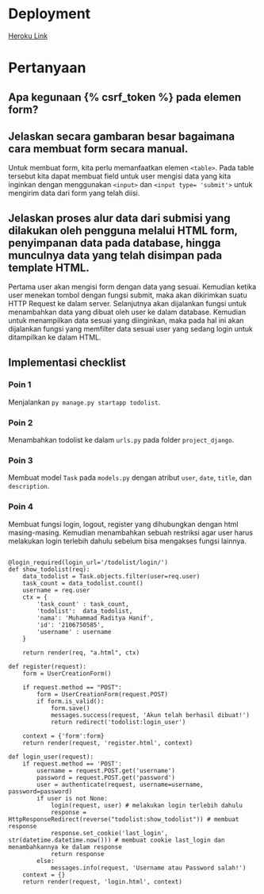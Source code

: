 # Deployment
[Heroku Link](https://pbp-tugas2-mrh.herokuapp.com/todolist/)

# Pertanyaan 
## Apa kegunaan {% csrf_token %} pada elemen form? 

## Jelaskan secara gambaran besar bagaimana cara membuat form secara manual.
Untuk membuat form, kita perlu memanfaatkan elemen `<table>`. Pada table tersebut kita dapat membuat field untuk user mengisi data yang kita inginkan dengan menggunakan `<input>` dan `<input type= 'submit'>` untuk mengirim data dari form yang telah diisi.

## Jelaskan proses alur data dari submisi yang dilakukan oleh pengguna melalui HTML form, penyimpanan data pada database, hingga munculnya data yang telah disimpan pada template HTML.
Pertama user akan mengisi form dengan data yang sesuai. Kemudian ketika user menekan tombol dengan fungsi submit, maka akan dikirimkan suatu HTTP Request ke dalam server. Selanjutnya akan dijalankan fungsi untuk menambahkan data yang dibuat oleh user ke dalam database. Kemudian untuk menampilkan data sesuai yang diinginkan, maka pada hal ini akan dijalankan fungsi yang memfilter data sesuai user yang sedang login untuk ditampilkan ke dalam HTML.

## Implementasi checklist
### Poin 1
Menjalankan `py manage.py startapp todolist`.

### Poin 2
Menambahkan todolist ke dalam `urls.py` pada folder `project_django`.

### Poin 3
Membuat model `Task` pada `models.py` dengan atribut `user`, `date`, `title`, dan `description`.

### Poin 4
Membuat fungsi login, logout, register yang dihubungkan dengan html masing-masing. Kemudian menambahkan sebuah restriksi agar user harus melakukan login terlebih dahulu sebelum bisa mengakses fungsi lainnya.
```

@login_required(login_url='/todolist/login/')
def show_todolist(req):
    data_todolist = Task.objects.filter(user=req.user)
    task_count = data_todolist.count()
    username = req.user
    ctx = {
        'task_count' : task_count,
        'todolist':  data_todolist,
        'nama': 'Muhammad Raditya Hanif',
        'id': '2106750585',
        'username' : username
    }

    return render(req, "a.html", ctx)

def register(request):
    form = UserCreationForm()

    if request.method == "POST":
        form = UserCreationForm(request.POST)
        if form.is_valid():
            form.save()
            messages.success(request, 'Akun telah berhasil dibuat!')
            return redirect('todolist:login_user')
    
    context = {'form':form}
    return render(request, 'register.html', context)

def login_user(request):
    if request.method == 'POST':
        username = request.POST.get('username')
        password = request.POST.get('password')
        user = authenticate(request, username=username, password=password)
        if user is not None:
            login(request, user) # melakukan login terlebih dahulu
            response = HttpResponseRedirect(reverse("todolist:show_todolist")) # membuat response
            response.set_cookie('last_login', str(datetime.datetime.now())) # membuat cookie last_login dan menambahkannya ke dalam response
            return response
        else:
            messages.info(request, 'Username atau Password salah!')
    context = {}
    return render(request, 'login.html', context)
```
